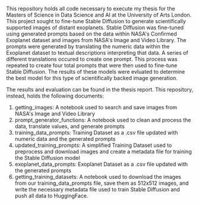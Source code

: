 This repository holds all code necessary to execute my thesis for the Masters of Science in Data Science and AI at the University of Arts London. This project sought to fine-tune Stable Diffusion to generate scientifically supported images of distant exoplanets. Stable Diffusion was fine-tuned using generated prompts based on the data within NASA's Confirmed Exoplanet dataset and images from NASA's Image and Video Library. The prompts were generated by translating the numeric data within the Exoplanet dataset to textual descriptions interpreting that data. A series of different translations occured to create one prompt. This process was repeated to create four total prompts that were then used to fine-tune Stable Diffusion. The results of these models were evluated to determine the best model for this type of scientifically backed image generation. 

The results and evaluation can be found in the thesis report. This repository, instead, holds the following documents:

1. getting_images: A notebook used to search and save images from NASA's Image and Video Library
2. prompt_generator_functions: A notebook used to clean and process the data, translate values, and generate prompts
3. training_data_prompts: Training Dataset as a .csv file updated with numeric data and the generated prompts
4. updated_training_prompts: A simplified Training Dataset used to preprocess and download images and create a metadata file for training the Stable Diffusion model
5. exoplanet_data_prompts: Exoplanet Dataset as a .csv file updated with the generated prompts
6. getting_training_datasets: A notebook used to download the images from our training_data_prompts file, save them as 512x512 images, and write the necessary metadata file used to train Stable Diffusion and push all data to HuggingFace.
